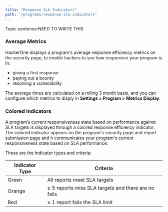 ```yaml
---
title: "Response SLA Indicators"
path: "/programs/response-sla-indicators"
---
```


Topic sentence:NEED TO WRITE THIS

### Average Metrics
HackerOne displays a program's average response efficiency metrics on the security page, to enable hackers to see how responsive your program is in:
* giving a first response
* paying out a bounty
* resolving a vulnerability

The average times are calculated on a rolling 3 month basis, and you can configure which metrics to disply in **Settings > Program > Metrics Display**. 

### Colored Indicators
A program’s current responsiveness state based on performance against SLA targets is displayed through a colored response efficiency indicator. The colored indicator appears on the program's security page and report submission page and it communicates your program's current responsiveness state based on SLA performance.   

These are the indicator types and criteria:

Indicator Type | Criteria
-------------- | ----------
Green | All reports meet SLA targets
Orange | ≥ 5 reports miss SLA targets and there are no fails
Red | ≥ 1 report fails the SLA limit
